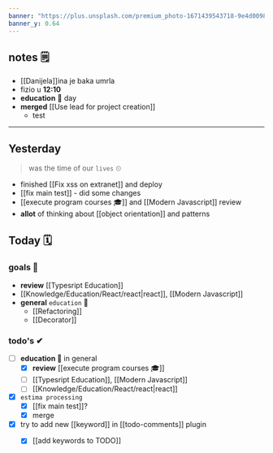 ```yaml
---
banner: "https://plus.unsplash.com/premium_photo-1671439543718-9e4d009827e8?q=80&w=1513&auto=format&fit=crop&ixlib=rb-4.0.3&ixid=M3wxMjA3fDB8MHxwaG90by1wYWdlfHx8fGVufDB8fHx8fA%3D%3D"
banner_y: 0.64
---
```

## notes 🗒
- [[Danijela]]ina je baka umrla
- fizio u **12:10**
- **education** 🎒 day
- **merged** [[Use lead for project creation]]
	- test

---
## Yesterday
> was the time of our `lives` ⏲

- finished [[Fix xss on extranet]] and deploy
- [[fix main test]] - did some changes
- [[execute program courses 🎓]] and [[Modern Javascript]]
		review
- **allot** of thinking about [[object orientation]] and patterns

## Today 🗓

### goals 🏴
- **review** [[Typesript Education]]
- [[Knowledge/Education/React/react|react]], [[Modern Javascript]]
- **general** `education` 🎒
	- [[Refactoring]]
	- [[Decorator]]

### todo's ✔
- [ ] **education 🎒** in general
	- [x] **review** [[execute program courses 🎓]]
	- [ ] [[Typesript Education]], [[Modern Javascript]]
	- [ ] [[Knowledge/Education/React/react|react]]
- [x] `estima processing`
	- [x] [[fix main test]]?
	- [x] merge
- [x] try to add new [[keyword]] in [[todo-comments]] plugin
	- [x] [[add keywords to TODO]]


